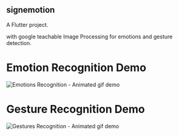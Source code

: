 ## signemotion

A Flutter project.

with google teachable Image Processing for emotions and gesture detection.
# Emotion Recognition Demo
![Emotions Recognition - Animated gif demo](assets/emotions.gif)

# Gesture Recognition Demo
![Gestures Recognition - Animated gif demo](assets/gestures.gif)